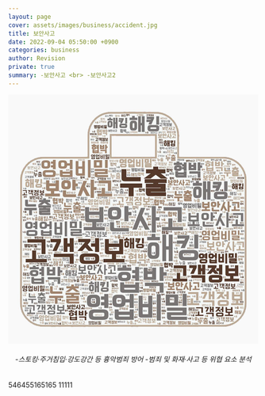 ```yaml
---
layout: page
cover: assets/images/business/accident.jpg
title: 보안사고
date: 2022-09-04 05:50:00 +0900
categories: business
author: Revision
private: true
summary: -보안사고 <br> -보안사고2
---
```


<html>
<body>
<center>
<img src="/assets/images/business/accident.jpg">
<br><br>
<h6 style="display:inline"> -스토킹·주거침입·강도강간 등 흉악범죄 방어 -범죄 및 화재·사고 등 위협 요소 분석 </h6> </center>
<br><br>
546455165165
11111
</body>
</html>




 

